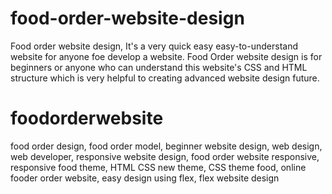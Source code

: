 # food-order-website-design
Food order website design, It's a very quick easy easy-to-understand website for anyone foe develop a website. Food Order website design is for beginners or anyone who can understand this website's CSS and HTML structure which is very helpful to creating advanced website design future.

# foodorderwebsite
food order design, food order model, beginner website design, web design, web developer, responsive website design, food order website responsive,  responsive food theme, HTML CSS new theme, CSS theme food, online fooder order website, easy design using flex, flex website design
